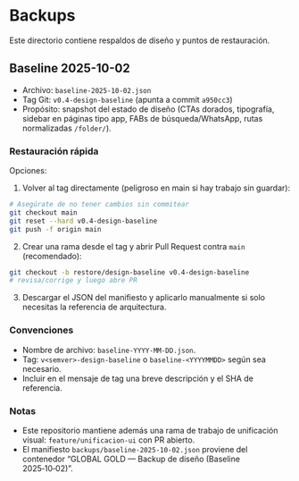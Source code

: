 # Backups

Este directorio contiene respaldos de diseño y puntos de restauración.

## Baseline 2025-10-02

- Archivo: `baseline-2025-10-02.json`
- Tag Git: `v0.4-design-baseline` (apunta a commit `a950cc3`)
- Propósito: snapshot del estado de diseño (CTAs dorados, tipografía, sidebar en páginas tipo app, FABs de búsqueda/WhatsApp, rutas normalizadas `/folder/`).

### Restauración rápida

Opciones:

1) Volver al tag directamente (peligroso en main si hay trabajo sin guardar):

```bash
# Asegúrate de no tener cambios sin commitear
git checkout main
git reset --hard v0.4-design-baseline
git push -f origin main
```

2) Crear una rama desde el tag y abrir Pull Request contra `main` (recomendado):

```bash
git checkout -b restore/design-baseline v0.4-design-baseline
# revisa/corrige y luego abre PR
```

3) Descargar el JSON del manifiesto y aplicarlo manualmente si solo necesitas la referencia de arquitectura.

### Convenciones

- Nombre de archivo: `baseline-YYYY-MM-DD.json`.
- Tag: `v<semver>-design-baseline` o `baseline-<YYYYMMDD>` según sea necesario.
- Incluir en el mensaje de tag una breve descripción y el SHA de referencia.

### Notas

- Este repositorio mantiene además una rama de trabajo de unificación visual: `feature/unificacion-ui` con PR abierto.
- El manifiesto `backups/baseline-2025-10-02.json` proviene del contenedor “GLOBAL GOLD — Backup de diseño (Baseline 2025‑10‑02)”.
